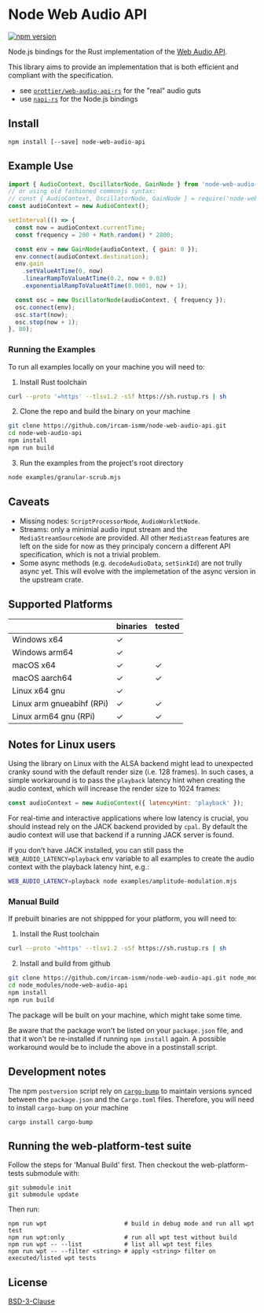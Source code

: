 # Node Web Audio API

[![npm version](https://badge.fury.io/js/node-web-audio-api.svg)](https://badge.fury.io/js/node-web-audio-api)

Node.js bindings for the Rust implementation of the [Web Audio API](https://www.w3.org/TR/webaudio/).

This library aims to provide an implementation that is both efficient and compliant with the specification.

- see [`orottier/web-audio-api-rs`](https://github.com/orottier/web-audio-api-rs/) for the "real" audio guts
- use [`napi-rs`](https://github.com/napi-rs/napi-rs/) for the Node.js bindings

## Install

```
npm install [--save] node-web-audio-api
```

## Example Use

```js
import { AudioContext, OscillatorNode, GainNode } from 'node-web-audio-api';
// or using old fashioned commonjs syntax:
// const { AudioContext, OscillatorNode, GainNode } = require('node-web-audio-api');
const audioContext = new AudioContext();

setInterval(() => {
  const now = audioContext.currentTime;
  const frequency = 200 + Math.random() * 2800;

  const env = new GainNode(audioContext, { gain: 0 });
  env.connect(audioContext.destination);
  env.gain
    .setValueAtTime(0, now)
    .linearRampToValueAtTime(0.2, now + 0.02)
    .exponentialRampToValueAtTime(0.0001, now + 1);

  const osc = new OscillatorNode(audioContext, { frequency });
  osc.connect(env);
  osc.start(now);
  osc.stop(now + 1);
}, 80);
```

### Running the Examples

To run all examples locally on your machine you will need to:

1. Install Rust toolchain
```sh
curl --proto '=https' --tlsv1.2 -sSf https://sh.rustup.rs | sh
```

2. Clone the repo and build the binary on your machine
```sh
git clone https://github.com/ircam-ismm/node-web-audio-api.git
cd node-web-audio-api
npm install
npm run build
```

3. Run the examples from the project's root directory
```sh
node examples/granular-scrub.mjs
```

## Caveats

- Missing nodes: `ScriptProcessorNode`, `AudioWorkletNode`.
- Streams: only a minimial audio input stream and the `MediaStreamSourceNode` are provided. All other `MediaStream` features are left on the side for now as they principaly concern a different API specification, which is not a trivial problem.
- Some async methods (e.g. `decodeAudioData`, `setSinkId`) are not trully async yet. This will evolve with the implemetation of the async version in the upstream crate.

## Supported Platforms

|                              | binaries | tested |
| ---------------------------  | ------   | ------ |
| Windows x64                  | ✓        |        |
| Windows arm64                | ✓        |        |
| macOS x64                    | ✓        | ✓      |
| macOS aarch64                | ✓        | ✓      |
| Linux x64 gnu                | ✓        |        |
| Linux arm gnueabihf (RPi)    | ✓        | ✓      |
| Linux arm64 gnu (RPi)        | ✓        | ✓      |


## Notes for Linux users

Using the library on Linux with the ALSA backend might lead to unexpected cranky sound with the default render size (i.e. 128 frames). In such cases, a simple workaround is to pass the `playback` latency hint when creating the audio context, which will increase the render size to 1024 frames:

```js
const audioContext = new AudioContext({ latencyHint: 'playback' });
```

For real-time and interactive applications where low latency is crucial, you should instead rely on the JACK backend provided by `cpal`. By default the audio context will use that backend if a running JACK server is found.

If you don't have JACK installed, you can still pass the `WEB_AUDIO_LATENCY=playback` env variable to all examples to create the audio context with the playback latency hint, e.g.:

```sh
WEB_AUDIO_LATENCY=playback node examples/amplitude-modulation.mjs
```

### Manual Build

If prebuilt binaries are not shippped for your platform, you will need to:

1. Install the Rust toolchain

```sh
curl --proto '=https' --tlsv1.2 -sSf https://sh.rustup.rs | sh
```

2. Install and build from github

```sh
git clone https://github.com/ircam-ismm/node-web-audio-api.git node_modules/node-web-audio-api
cd node_modules/node-web-audio-api
npm install
npm run build
```

The package will be built on your machine, which might take some time.

Be aware that the package won't be listed on your `package.json` file, and that it won't be re-installed if running `npm install` again. A possible workaround would be to include the above in a postinstall script.

## Development notes

The npm `postversion` script rely on [`cargo-bump`](https://crates.io/crates/cargo-bump) to maintain versions synced between the `package.json` and the `Cargo.toml` files. Therefore, you will need to install `cargo-bump` on your machine

```
cargo install cargo-bump
```

## Running the web-platform-test suite

Follow the steps for 'Manual Build' first. Then checkout the web-platform-tests submodule with:

```
git submodule init
git submodule update
```

Then run:

```
npm run wpt                      # build in debug mode and run all wpt test
npm run wpt:only                 # run all wpt test without build
npm run wpt -- --list            # list all wpt test files
npm run wpt -- --filter <string> # apply <string> filter on executed/listed wpt tests 
```

## License

[BSD-3-Clause](./LICENSE)
